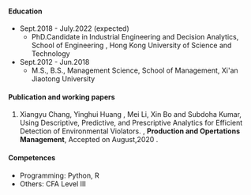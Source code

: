 

#### Education 

- Sept.2018 - July.2022 (expected)
	* PhD.Candidate in Industrial Engineering and Decision Analytics, School of Engineering , Hong Kong University of Science and Technology
- Sept.2012 - Jun.2018 
	* M.S., B.S., Management Science, School of Management, Xi'an Jiaotong University

#### Publication and working papers

1. Xiangyu Chang, Yinghui Huang , Mei Li, Xin Bo and Subdoha Kumar, Using Descriptive, Predictive, and Prescriptive Analytics for Efficient Detection of Environmental Violators. ,  **Production and Opertations Management**,  Accepted on August,2020 .
	
#### Competences

- Programming: Python, R
- Others: CFA Level III

